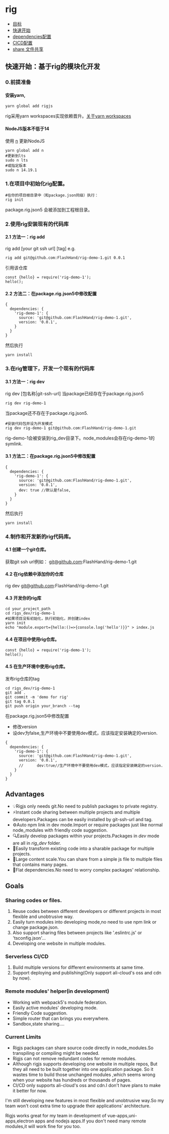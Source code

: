 # rig
- [目标](#目标)
- [快速开始](#快速开始：基于rig的模块化开发)
- [dependencies配置](./doc/dependencies_cn.md)
- [CICD配置](./doc/cicd_cn.md)
- [share 文件共享](./doc/share_cn.md)

## 快速开始：基于rig的模块化开发
### 0.前提准备
#### 安装yarn,
```shell
yarn global add rigjs
```
rig采用yarn workspaces实现依赖晋升。[关于yarn workspaces](https://classic.yarnpkg.com/en/docs/workspaces)
#### NodeJS版本不低于14
使用 [n](https://github.com/tj/n) 更新NodeJS
```shell
yarn global add n
#更新到lts
sudo n lts 
#或指定版本
sudo n 14.19.1
```

### 1.在项目中初始化rig配置。

```shell script
#在你的项目根目录中（和package.json同级）执行：
rig init
```
package.rig.json5 会被添加到工程根目录。

### 2.使用rig安装现有的代码库
#### 2.1 方法一：rig add
rig add [your git ssh url] [tag]
e.g.
```shell
rig add git@github.com:FlashHand/rig-demo-1.git 0.0.1
```
引用该仓库
```ecmascript 6
const {hello} = require('rig-demo-1');
hello();
```

#### 2.2 方法二：在package.rig.json5中修改配置
```json5
{
  dependencies: {
    'rig-demo-1': {
      source: 'git@github.com:FlashHand/rig-demo-1.git',
      version: '0.0.1',
    }
  }
}
```
然后执行
```shell
yarn install
```
### 3.在rig管理下，开发一个现有的代码库
#### 3.1 方法一：rig dev
rig dev [包名称|git-ssh-url]
当package已经存在于package.rig.json5
```shell
rig dev rig-demo-1
```
当package还不存在于package.rig.json5.
```shell
#安装代码包并设为开发模式
rig dev rig-demo-1 git@github.com:FlashHand/rig-demo-1.git
```

rig-demo-1会被安装到rig_dev目录下。node_modules会存在rig-demo-1的symlink.
#### 3.1 方法二：在package.rig.json5中修改配置
```json5
{
  dependencies: {
    'rig-demo-1': {
      source: 'git@github.com:FlashHand/rig-demo-1.git',
      version: '0.0.1',
      dev: true //默认是false,
    }
  }
}
```
然后执行
```shell
yarn install
```

### 4.制作和开发新的rig代码库。
#### 4.1 创建一个git仓库。
获取git ssh url例如： git@github.com:FlashHand/rig-demo-1.git
#### 4.2 在rig依赖中添加你的仓库
rig dev git@github.com:FlashHand/rig-demo-1.git
#### 4.3 开发你的rig库
```shell
cd your_project_path
cd rigs_dev/rig-demo-1
#如果项目没有初始化，执行初始化，并创建index
yarn init 
echo "module.export={hello:()=>{console.log('hello')}}" > index.js
```
#### 4.4 在项目中使用rig仓库。
```ecmascript 6
const {hello} = require('rig-demo-1');
hello();
```
#### 4.5 在生产环境中使用rig仓库。
发布rig仓库的tag
```shell
cd rigs_dev/rig-demo-1
git add .
git commit -m 'demo for rig'
git tag 0.0.1
git push origin your_branch --tag
```
在package.rig.json5中修改配置
- 修改version
- 设dev为false,生产环境中不要使用dev模式，应该指定安装确定的version.
```json5
{
  dependencies: {
    'rig-demo-1': {
      source: 'git@github.com:FlashHand/rig-demo-1.git',
      version: '0.0.1',
      //      dev:true//生产环境中不要使用dev模式，应该指定安装确定的version.
    }
  }
}
```

## Advantages
- 💡Rigjs only needs git.No need to publish packages to private registry.
- ⚡️Instant code sharing between multiple projects and multiple developers.Packages can be easily installed by git-ssh-url and tag.
- ⚙️Auto npm link in dev mode.Import or require packages just like normal node_modules with friendly code suggestion.
- 🔍Easily develop packages within your projects.Packages in *dev* mode are all in *rig_dev* folder.
- 💨Easily transform existing code into a sharable package for multiple projects.
-  📏Large content scale.You can share from a simple js file to multiple files that contains many pages.
- 🧹Flat dependencies.No need to worry complex packages' relationship.

## Goals
### Sharing codes or files.
1. Reuse codes between different developers or different projects in most flexible and unobtrusive way.
2. Easily turn modules into developing mode,no need to use npm link or change package.json.
3. Also support sharing files between projects like '.eslintrc.js' or 'tsconfig.json'...
4. Developing one website in multiple modules.

### Serverless CI/CD
1. Build multiple versions for different environments at same time.
2. Support deploying and publishing(Only support ali-cloud's oss and cdn by now).

### Remote modules' helper(in development)
- Working with webpack5's module federation.
- Easily active modules' developing mode.
- Friendly Code suggestion.
- Simple router that can brings you everywhere.
- Sandbox,state sharing....

### Current Limits
- Rigjs packages can share source code directly in node_modules.So transpiling or compiling might be needed.
- Rigjs can not remove redundant codes for remote modules.
- Although rigjs supports developing one website in multiple repos,
  But they all need to be built together into one application package.
  So it wastes time to build those unchanged modules ,which seems wrong when your website has hundreds or thousands of pages.
- CI/CD only supports ali-cloud's oss and cdn.I don't have plans to make it better for now.

I'm still developing new features in most flexible and unobtrusive way.So my team won't cost extra time to upgrade their applications' architecture.

Rigjs works great for my team in development of vue-apps,uni-apps,electron apps and nodejs apps.If you don't need many remote modules,it will work fine for you too.
